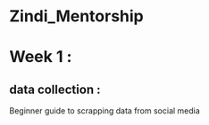 # Zindi_Mentorship



<h1> Week 1 : </h1>
 <h2> data collection : </h2>
<a herf='https://zindi.africa/learning/a-beginners-guide-to-scraping-data-from-social-media'> Beginner guide to scrapping data from social media </a>
